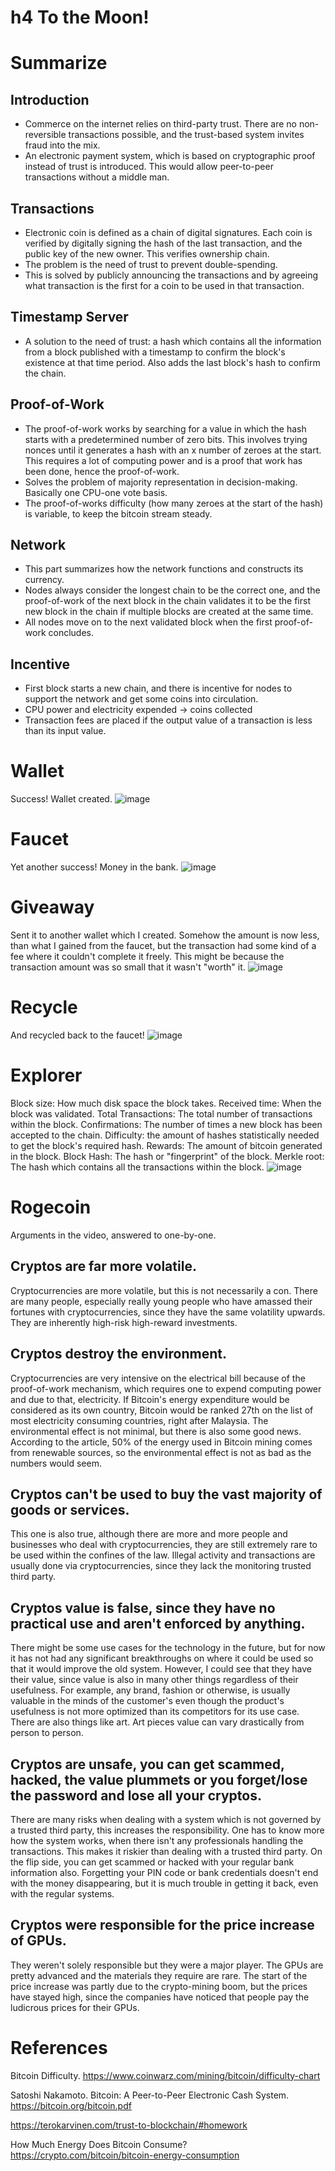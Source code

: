 # h4 To the Moon!

# Summarize

## Introduction
  - Commerce on the internet relies on third-party trust. There are no non-reversible transactions possible, and the trust-based system invites fraud into the mix.
  - An electronic payment system, which is based on cryptographic proof instead of trust is introduced. This would allow peer-to-peer transactions without a middle man.
 
## Transactions
  - Electronic coin is defined as a chain of digital signatures. Each coin is verified by digitally signing the hash of the last transaction, and the public key of the new owner. This verifies ownership chain.
  - The problem is the need of trust to prevent double-spending.
  - This is solved by publicly announcing the transactions and by agreeing what transaction is the first for a coin to be used in that transaction.

## Timestamp Server
  - A solution to the need of trust: a hash which contains all the information from a block published with a timestamp to confirm the block's existence at that time period. Also adds the last block's hash to confirm the chain.

## Proof-of-Work
  - The proof-of-work works by searching for a value in which the hash starts with a predetermined number of zero bits. This involves trying nonces until it generates a hash with an x number of zeroes at the start. This requires a lot of computing power and is a proof that work has
    been done, hence the proof-of-work.
  - Solves the problem of majority representation in decision-making. Basically one CPU-one vote basis.
  - The proof-of-works difficulty (how many zeroes at the start of the hash) is variable, to keep the bitcoin stream steady.
## Network
  - This part summarizes how the network functions and constructs its currency.
  - Nodes always consider the longest chain to be the correct one, and the proof-of-work of the next block in the chain validates it to be the first new block in the chain if multiple blocks are created at the same time.
  - All nodes move on to the next validated block when the first proof-of-work concludes.
## Incentive
  - First block starts a new chain, and there is incentive for nodes to support the network and get some coins into circulation.
  - CPU power and electricity expended -> coins collected
  - Transaction fees are placed if the output value of a transaction is less than its input value.

# Wallet

Success! Wallet created.
![image](https://github.com/user-attachments/assets/d195cd3f-234c-49cc-ba36-2442d39546e5)

# Faucet
Yet another success! Money in the bank.
![image](https://github.com/user-attachments/assets/7e51f5c0-8353-40ae-aa6a-e7332e5a6166)

# Giveaway
Sent it to another wallet which I created. Somehow the amount is now less, than what I gained from the faucet, but the transaction had some kind of a fee where it couldn't complete it freely. This might be because the transaction amount was so small that it wasn't "worth" it.
![image](https://github.com/user-attachments/assets/312830ac-49b4-43b1-a2b2-721090dc5971)

# Recycle
And recycled back to the faucet!
![image](https://github.com/user-attachments/assets/d0c41a66-ba29-4b42-badf-4e70cdc21487)

# Explorer
Block size: How much disk space the block takes. Received time: When the block was validated. Total Transactions: The total number of transactions within the block. Confirmations: The number of times a new block has been accepted to the chain.
Difficulty: the amount of hashes statistically needed to get the block's required hash. Rewards: The amount of bitcoin generated in the block. Block Hash: The hash or "fingerprint" of the block. Merkle root: The hash which contains all the transactions within the block.
![image](https://github.com/user-attachments/assets/8565061c-7491-45fa-a875-1c3a41c54dfd)

# Rogecoin
Arguments in the video, answered to one-by-one.
## Cryptos are far more volatile.
Cryptocurrencies are more volatile, but this is not necessarily a con. There are many people, especially really young people who have amassed their fortunes with cryptocurrencies, since they have the same volatility upwards. They are inherently high-risk high-reward investments.

## Cryptos destroy the environment.
Cryptocurrencies are very intensive on the electrical bill because of the proof-of-work mechanism, which requires one to expend computing power and due to that, electricity. If Bitcoin's energy expenditure would be considered as its own country, Bitcoin would be ranked 27th on the list of most electricity consuming countries, right after Malaysia. The environmental effect is not minimal, but there is also some good news. According to the article, 50% of the energy used in Bitcoin mining comes from renewable sources, so the environmental effect is not as bad as the numbers would seem.

## Cryptos can't be used to buy the vast majority of goods or services.
This one is also true, although there are more and more people and businesses who deal with cryptocurrencies, they are still extremely rare to be used within the confines of the law. Illegal activity and transactions are usually done via cryptocurrencies, since they lack the monitoring trusted third party.

## Cryptos value is false, since they have no practical use and aren't enforced by anything.
There might be some use cases for the technology in the future, but for now it has not had any significant breakthroughs on where it could be used so that it would improve the old system. However, I could see that they have their value, since value is also in many other things regardless of their usefulness. For example, any brand, fashion or otherwise, is usually valuable in the minds of the customer's even though the product's usefulness is not more optimized than its competitors for its use case. There are also things like art. Art pieces value can  vary drastically from person to person.

## Cryptos are unsafe, you can get scammed, hacked, the value plummets or you forget/lose the password and lose all your cryptos.
There are many risks when dealing with a system which is not governed by a trusted third party, this increases the responsibility. One has to know more how the system works, when there isn't any professionals handling the transactions. This makes it riskier than dealing with a trusted third party. On the flip side, you can get scammed or hacked with your regular bank information also. Forgetting your PIN code or bank credentials doesn't end with the money disappearing, but it is much trouble in getting it back, even with the regular systems.

## Cryptos were responsible for the price increase of GPUs.
They weren't solely responsible but they were a major player. The GPUs are pretty advanced and the materials they require are rare. The start of the price increase was partly due to the crypto-mining boom, but the prices have stayed high, since the companies have noticed that people pay the ludicrous prices for their GPUs.

# References
Bitcoin Difficulty. https://www.coinwarz.com/mining/bitcoin/difficulty-chart

Satoshi Nakamoto. Bitcoin: A Peer-to-Peer Electronic Cash System. https://bitcoin.org/bitcoin.pdf

https://terokarvinen.com/trust-to-blockchain/#homework

How Much Energy Does Bitcoin Consume? https://crypto.com/bitcoin/bitcoin-energy-consumption

